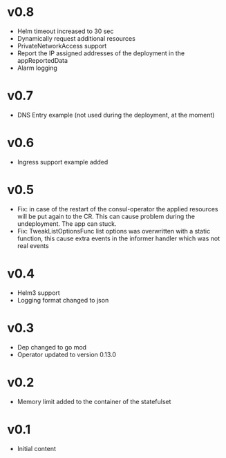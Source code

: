 # v0.8

* Helm timeout increased to 30 sec
* Dynamically request additional resources
* PrivateNetworkAccess support
* Report the IP assigned addresses of the deployment in the appReportedData
* Alarm logging

# v0.7

* DNS Entry example (not used during the deployment, at the moment)

# v0.6

* Ingress support example added

# v0.5

* Fix: in case of the restart of the consul-operator the applied resources will be put again to the CR. This can cause problem during the undeployment. The app can stuck.
* Fix: TweakListOptionsFunc list options was overwritten with a static function, this cause extra events in the informer handler which was not real events 

# v0.4

* Helm3 support
* Logging format changed to json

# v0.3

* Dep changed to go mod
* Operator updated to version 0.13.0

# v0.2

* Memory limit added to the container of the statefulset

# v0.1

* Initial content
